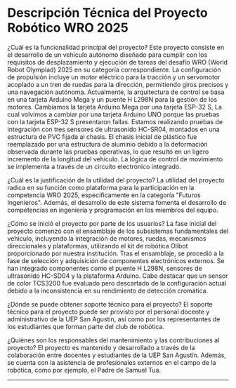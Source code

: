 Descripción Técnica del Proyecto Robótico WRO 2025
===

¿Cuál es la funcionalidad principal del proyecto? Este proyecto consiste en el desarrollo de un vehículo autónomo diseñado para cumplir con los requisitos de desplazamiento y ejecución de tareas del desafío WRO (World Robot Olympiad) 2025 en su categoría correspondiente. La configuración de propulsión incluye un motor eléctrico para la tracción y un servomotor acoplado a un tren de ruedas para la dirección, permitiendo giros precisos y una navegación autónoma. Actualmente, la arquitectura de control se basa en una tarjeta Arduino Mega y un puente H L298N para la gestión de los motores. Cambiamos la  tarjeta Arduino Mega por una tarjeta ESP-32 S, La cual volvimos a cambiar por una tarjeta Arduino UNO porque las pruebas con la tarjeta ESP-32 S presentaron fallas. Estamos realizando pruebas de integración con tres sensores de ultrasonido HC-SR04, montados en una estructura de PVC fijada al chasis. El chasis inicial de plástico fue reemplazado por una estructura de aluminio debido a la deformación observada durante las pruebas operativas, lo que resultó en un ligero incremento de la longitud del vehículo. La lógica de control de movimiento se implementa a través de un circuito electrónico integrado.

¿Cuál es la justificación de la utilidad del proyecto? La utilidad del proyecto radica en su función como plataforma para la participación en la competencia WRO 2025, específicamente en la categoría "Futuros Ingenieros". Además, el desarrollo de este sistema fomenta el desarrollo de competencias en ingeniería y programación en los miembros del equipo.

¿Cómo se inició el proyecto por parte de los usuarios? La fase inicial del proyecto comenzó con el ensamblaje de los subsistemas fundamentales del vehículo, incluyendo la integración de motores, ruedas, mecanismos direccionales y plataformas, utilizando el kit de robótica Olibot proporcionado por nuestra institución. Tras el ensamblaje, se procedió a la fase de selección y adquisición de componentes electrónicos externos. Se han integrado componentes como el puente H L298N, sensores de ultrasonido HC-SD04 y la plataforma Arduino. Cabe destacar que un sensor de color TCS3200 fue evaluado pero descartado de la configuración actual debido a la inconsistencia en su rendimiento de detección cromática.

¿Dónde se puede obtener soporte técnico para el proyecto? El soporte técnico para el proyecto puede ser provisto por el personal docente y administrativo de la UEP San Agustín, así como por los representantes de los estudiantes que forman parte del club de robótica.

¿Quiénes son los responsables del mantenimiento y las contribuciones al proyecto? El proyecto es mantenido y desarrollado a través de la colaboración entre docentes y estudiantes de la UEP San Agustín. Además, se cuenta con la asistencia de profesionales externos en el campo de la robótica, como por ejemplo, el Padre de Samuel Tua.

---
